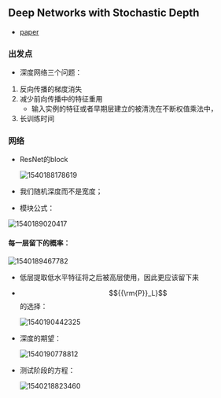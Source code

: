 ## Deep Networks with Stochastic Depth

* [paper](paper/2016-Deep%20Networks%20with%20Stochastic%20Depth.pdf)

### 出发点

* 深度网络三个问题：

1. 反向传播的梯度消失
2. 减少前向传播中的特征重用
   * 输入实例的特征或者早期层建立的被清洗在不断权值乘法中，
3. 长训练时间

### 网络

* ResNet的block

  ![1540188178619](I:\AI\tensorflow-classification-network\readme\deep_networks_with_stochastic_depth_resnet_block.png)

* 我们随机深度而不是宽度；
* 模块公式：

![1540189020417](I:\AI\tensorflow-classification-network\readme\deep_networks_with_stochastic_depth_模块公式.png)

#### 每一层留下的概率：

![1540189467782](I:\AI\tensorflow-classification-network\readme\deep_networks_with_stochastic_depth_每一层留下的概率.png)

 * 低层提取低水平特征将之后被高层使用，因此更应该留下来

 * $${{\rm{P}}_L}$$的选择：

   ![1540190442325](I:\AI\tensorflow-classification-network\readme\deep_networks_with_stochastic_depth_PL的选择.png)

* 深度的期望：

  ![1540190778812](I:\AI\tensorflow-classification-network\readme\deep_networks_with_stochastic_depth_深度的期望.png)

* 测试阶段的方程：

  ![1540218823460](I:\AI\tensorflow-classification-network\readme\deep_networks_with_stochastic_depth_测试时函数.png)
